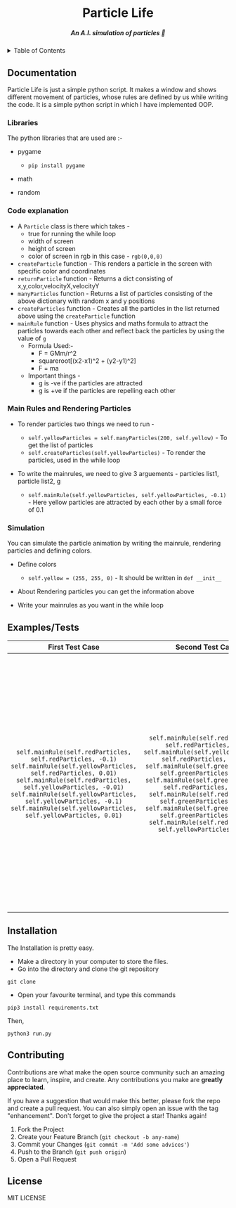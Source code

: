 <div align="center">
    <h1>Particle Life</h1>
    <h5> An A.I. simulation of particles 🎇</h5>
</div>

<details>
  <summary>Table of Contents</summary>
  <ol>
    <li>
      <a href="#documentation">Documentation</a>
      <ul>
        <li><a href="#libraries">Libraries</a></li>
		<li><a href="#code-explanation">Code Explanation</a></li>
		<li><a href="#main-rules-and-renedreing-particles">Main Rules and Rendering Particles</a></li>
		<li><a href="#simulation">Simulation</a></li>
      </ul>
    </li>
    <li><a href="#examples/tests">Examples/Tests</a>
	</li>
    <li><a href="#installation">Installation</a></li>
    <li><a href="#contributing">Contributing</a></li>
    <li><a href="#license">License</a></li>
  </ol>
</details>

## Documentation
Particle Life is just a simple python script.
It makes a window and shows different movement of particles, 
whose rules are defined by us while writing the code. It is a simple 
python script in which I have implemented OOP.

### Libraries
The python libraries that are used are :- 
- pygame
    - ```pip install pygame```

- math
- random

### Code explanation
- A `Particle` class is there which takes -
    - true for running the while loop
    - width of screen
    - height of screen
    - color of screen in rgb in this case - ```rgb(0,0,0)```
- `createParticle` function - This renders a particle in the screen with specific color and coordinates
- `returnParticle` function - Returns a dict consisting of x,y,color,velocityX,velocityY
- `manyParticles` function - Returns a list of particles consisting of the above dictionary with random x and y positions
- `createParticles` function - Creates all the particles in the list returned above using the `createParticle` function
- `mainRule` function - Uses physics and maths formula to attract the particles towards each other and reflect back the particles by using the value of `g`
    - Formula Used:- 
        - F = GMm/r^2
        - squareroot[(x2-x1)^2 + (y2-y1)^2]
        - F = ma
    - Important things - 
        - g is -ve if the particles are attracted
        - g is +ve if the particles are repelling each other

### Main Rules and Rendering Particles
- To render particles two things we need to run - 
    - ```self.yellowParticles = self.manyParticles(200, self.yellow)```  - To get the list of particles
    - ```self.createParticles(self.yellowParticles)``` - To render the particles, used in the while loop

- To write the mainrules, we need to give 3 arguements - particles list1, particle list2, g
    - ```self.mainRule(self.yellowParticles, self.yellowParticles, -0.1)``` - Here yellow particles are attracted by each other by a small force of 0.1

### Simulation
You can simulate the particle animation by writing the mainrule, rendering particles and defining colors.
- Define colors
    - ```self.yellow = (255, 255, 0)``` - It should be written in ```def __init__```

- About Rendering particles you can get the information above
- Write your mainrules as you want in the while loop


## Examples/Tests

|                                                                                                                                                    First Test Case                                                                                                                                                     |                                                                                                                                                                                                             Second Test Case                                                                                                                                                                                                              |                                                                                                                                                                                                                                                                                                                                                                                                                                                                                                                                                               Third Test Case                                                                                                                                                                                                                                                                                                                                                                                                                                                                                                                                                               |
| :--------------------------------------------------------------------------------------------------------------------------------------------------------------------------------------------------------------------------------------------------------------------------------------------------------------------: | :---------------------------------------------------------------------------------------------------------------------------------------------------------------------------------------------------------------------------------------------------------------------------------------------------------------------------------------------------------------------------------------------------------------------------------------: | :-----------------------------------------------------------------------------------------------------------------------------------------------------------------------------------------------------------------------------------------------------------------------------------------------------------------------------------------------------------------------------------------------------------------------------------------------------------------------------------------------------------------------------------------------------------------------------------------------------------------------------------------------------------------------------------------------------------------------------------------------------------------------------------------------------------------------------------------------------------------------------------------------------------------------------------------------------------------------------------------------------------------------------------------------------------------------------------------------------------------------------------------: |
|                                                                                                                                                         ![]()                                                                                                                                                          |                                                                                                                                                                                                                   ![]()                                                                                                                                                                                                                   |                                                                                                                                                                                                                                                                                                                                                                                                                                                                                                                                                                    ![]()                                                                                                                                                                                                                                                                                                                                                                                                                                                                                                                                                                    |
| `self.mainRule(self.redParticles, self.redParticles, -0.1) self.mainRule(self.yellowParticles, self.redParticles, 0.01) self.mainRule(self.redParticles, self.yellowParticles, -0.01) self.mainRule(self.yellowParticles, self.yellowParticles, -0.1) self.mainRule(self.yellowParticles, self.yellowParticles, 0.01)` | `self.mainRule(self.redParticles, self.redParticles, 0.1) self.mainRule(self.yellowParticles, self.redParticles, -0.12) self.mainRule(self.greenParticles, self.greenParticles, -0.7) self.mainRule(self.greenParticles, self.redParticles, -0.2) self.mainRule(self.redParticles, self.greenParticles, -0.1) self.mainRule(self.greenParticles, self.greenParticles, 0.10) self.mainRule(self.redParticles, self.yellowParticles, 0.09)` | `self.mainRule(self.yellowParticles, self.yellowParticles, 0.1) self.mainRule(self.blueParticles, self.blueParticles, 0.1) self.mainRule(self.blueParticles, self.yellowParticles, -0.12) self.mainRule(self.yellowParticles, self.blueParticles, 0.01) self.mainRule(self.yellowParticles, self.greenParticles, 0.1) self.mainRule(self.blueParticles, self.greenParticles, -0.23) self.mainRule(self.blueParticles, self.redParticles, -0.2) self.mainRule(self.redParticles, self.blueParticles, -0.1) self.mainRule(self.greenParticles, self.blueParticles, 0.12) self.mainRule(self.redParticles, self.redParticles, 0.1) self.mainRule(self.yellowParticles, self.redParticles, -0.12) self.mainRule(self.greenParticles, self.greenParticles, -0.7) self.mainRule(self.greenParticles, self.redParticles, -0.2) self.mainRule(self.redParticles, self.greenParticles, -0.1) self.mainRule(self.greenParticles, self.yellowParticles, 0.13) self.mainRule(self.greenParticles, self.greenParticles, 0.10) self.mainRule(self.redParticles, self.yellowParticles, 0.09) self.mainRule(self.yellowParticles, self.redParticles, -0.2)` |


## Installation
The Installation is pretty easy.
- Make a directory in your computer to store the files.
- Go into the directory and clone the git repository
```
git clone 
```
- Open your favourite terminal, and type this commands
```
pip3 install requirements.txt
```
Then,
```
python3 run.py
```

## Contributing

Contributions are what make the open source community such an amazing place to learn, inspire, and create. Any contributions you make are **greatly appreciated**.

If you have a suggestion that would make this better, please fork the repo and create a pull request. You can also simply open an issue with the tag "enhancement".
Don't forget to give the project a star! Thanks again!

1. Fork the Project
2. Create your Feature Branch (`git checkout -b any-name`)
3. Commit your Changes (`git commit -m 'Add some advices'`)
4. Push to the Branch (`git push origin`)
5. Open a Pull Request

## License
MIT LICENSE